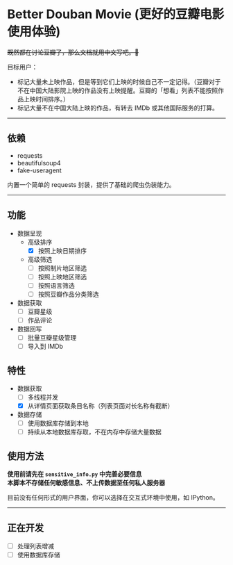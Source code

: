 # Better Douban Movie (更好的豆瓣电影使用体验)

~~既然都在讨论豆瓣了，那么文档就用中文写吧。🙈~~

目标用户：

- 标记大量未上映作品，但是等到它们上映的时候自己不一定记得。（豆瓣对于不在中国大陆影院上映的作品没有上映提醒。豆瓣的「想看」列表不能按照作品上映时间排序。）
- 标记大量不在中国大陆上映的作品，有转去 IMDb 或其他国际服务的打算。

---

## 依赖

- requests
- beautifulsoup4
- fake-useragent

内置一个简单的 requests 封装，提供了基础的爬虫伪装能力。

---

## 功能

- 数据呈现
  - 高级排序
    - [x] 按照上映日期排序
  - 高级筛选
    - [ ] 按照制片地区筛选
    - [ ] 按照上映地区筛选
    - [ ] 按照语言筛选
    - [ ] 按照豆瓣作品分类筛选
- 数据获取
  - [ ] 豆瓣星级
  - [ ] 作品评论
- 数据回写
  - [ ] 批量豆瓣星级管理
  - [ ] 导入到 IMDb

## 特性

- 数据获取
  - [ ] 多线程并发
  - [x] 从详情页面获取条目名称（列表页面对长名称有截断）
- 数据存储
  - [ ] 使用数据库存储到本地
  - [ ] 持续从本地数据库存取，不在内存中存储大量数据

## 使用方法

**使用前请先在 `sensitive_info.py` 中完善必要信息**  
**本脚本不存储任何敏感信息、不上传数据至任何私人服务器**

目前没有任何形式的用户界面，你可以选择在交互式环境中使用，如 IPython。

---

## 正在开发

- [ ] 处理列表增减
- [ ] 使用数据库存储
